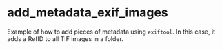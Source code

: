 # add_metadata_exif_images

Example of how to add pieces of metadata using `exiftool`. In this case, it adds a RefID to all TIF images in a folder.